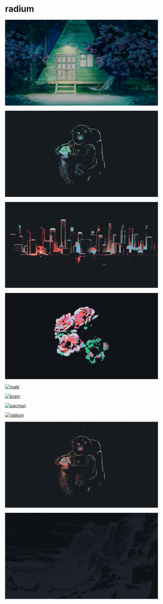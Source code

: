 # radium

<a href="OD_house_night_sat.jpg"><img alt="OD_house_night_sat" src="OD_house_night_sat.jpg"></a>

<a href="output-1659958593.png"><img alt="output-1659958593" src="output-1659958593.png"></a>

<a href="output-1659958155.png"><img alt="output-1659958155" src="output-1659958155.png"></a>

<a href="output-1659944035.png"><img alt="output-1659944035" src="output-1659944035.png"></a>

<a href="maki.png"><img alt="maki" src="maki.png"></a>

<a href="brain.png"><img alt="brain" src="brain.png"></a>

<a href="pacman.png"><img alt="pacman" src="pacman.png"></a>

<a href="radium.jpg"><img alt="radium" src="radium.jpg"></a>

<a href="output-1659958136.png"><img alt="output-1659958136" src="output-1659958136.png"></a>

<a href="output-1671905268.png"><img alt="output-1671905268" src="output-1671905268.png"></a>


